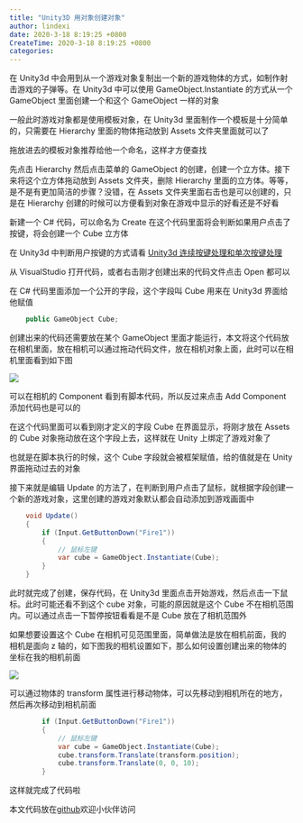 ```yaml
---
title: "Unity3D 用对象创建对象"
author: lindexi
date: 2020-3-18 8:19:25 +0800
CreateTime: 2020-3-18 8:19:25 +0800
categories: 
---
```


在 Unity3d 中会用到从一个游戏对象复制出一个新的游戏物体的方式，如制作射击游戏的子弹等。在 Unity3d 中可以使用 GameObject.Instantiate 的方式从一个 GameObject 里面创建一个和这个 GameObject 一样的对象

<!--more-->


<!-- 发布 -->

一般此时游戏对象都是使用模板对象，在 Unity3d 里面制作一个模板是十分简单的，只需要在 Hierarchy 里面的物体拖动放到 Assets 文件夹里面就可以了

拖放进去的模板对象推荐给他一个命名，这样才方便查找

先点击 Hierarchy 然后点击菜单的 GameObject 的创建，创建一个立方体。接下来将这个立方体拖动放到 Assets 文件夹，删除 Hierarchy 里面的立方体。等等，是不是有更加简洁的步骤？没错，在 Assets 文件夹里面右击也是可以创建的，只是在 Hierarchy 创建的时候可以方便看到对象在游戏中显示的好看还是不好看

新建一个 C# 代码，可以命名为 Create 在这个代码里面将会判断如果用户点击了按键，将会创建一个 Cube 立方体

在 Unity3d 中判断用户按键的方式请看 [Unity3d 连续按键处理和单次按键处理](https://blog.lindexi.com/post/Unity3d-%E8%BF%9E%E7%BB%AD%E6%8C%89%E9%94%AE%E5%A4%84%E7%90%86%E5%92%8C%E5%8D%95%E6%AC%A1%E6%8C%89%E9%94%AE%E5%A4%84%E7%90%86.html)

从 VisualStudio 打开代码，或者右击刚才创建出来的代码文件点击 Open 都可以

在 C# 代码里面添加一个公开的字段，这个字段叫 Cube 用来在 Unity3d 界面给他赋值

```csharp
    public GameObject Cube;
```

创建出来的代码还需要放在某个 GameObject 里面才能运行，本文将这个代码放在相机里面，放在相机可以通过拖动代码文件，放在相机对象上面，此时可以在相机里面看到如下图

<!-- ![](image/Unity3D 用对象创建对象/Unity3D 用对象创建对象0.png) -->

![](http://image.acmx.xyz/lindexi%2F20203172214153914.jpg)

可以在相机的 Component 看到有脚本代码，所以反过来点击 Add Component 添加代码也是可以的

在这个代码里面可以看到刚才定义的字段 Cube 在界面显示，将刚才放在 Assets 的 Cube 对象拖动放在这个字段上去，这样就在 Unity 上绑定了游戏对象了

也就是在脚本执行的时候，这个 Cube 字段就会被框架赋值，给的值就是在 Unity 界面拖动过去的对象

接下来就是编辑 Update 的方法了，在判断到用户点击了鼠标，就根据字段创建一个新的游戏对象，这里创建的游戏对象默认都会自动添加到游戏画面中

```csharp
    void Update()
    {
        if (Input.GetButtonDown("Fire1"))
        {
            // 鼠标左键
            var cube = GameObject.Instantiate(Cube);
        }
    }
```

此时就完成了创建，保存代码，在 Unity3d 里面点击开始游戏，然后点击一下鼠标。此时可能还看不到这个 cube 对象，可能的原因就是这个 Cube 不在相机范围内。可以通过点击一下暂停按钮看看是不是 Cube 放在了相机范围外

如果想要设置这个 Cube 在相机可见范围里面，简单做法是放在相机前面，我的相机是面向 z 轴的，如下图我的相机设置如下，那么如何设置创建出来的物体的坐标在我的相机前面

<!-- ![](image/Unity3D 用对象创建对象/Unity3D 用对象创建对象1.png) -->

![](http://image.acmx.xyz/lindexi%2F20203172219565817.jpg)

可以通过物体的 transform 属性进行移动物体，可以先移动到相机所在的地方，然后再次移动到相机前面

```csharp
        if (Input.GetButtonDown("Fire1"))
        {
            // 鼠标左键
            var cube = GameObject.Instantiate(Cube);
            cube.transform.Translate(transform.position);
            cube.transform.Translate(0, 0, 10);
        }
```

这样就完成了代码啦

本文代码放在[github](https://github.com/lindexi/lindexi_gd/tree/eac5d4aa2b48dc9322d97e6f676937af1017f205/unity/BeanairnalkeDayhojafayhe)欢迎小伙伴访问

